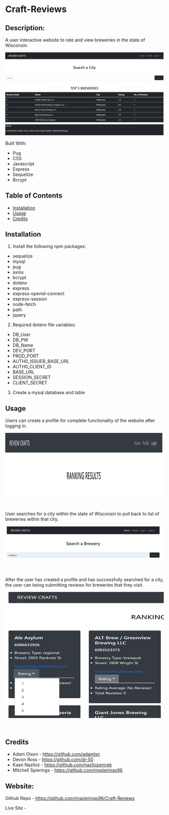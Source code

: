 # Craft-Reviews

## Description:
A user interactive website to rate and view breweries in the state of Wisconsin. 

![screenshot](./public/images/HomePage.PNG)

Built With:
* Pug
* CSS 
* Javascript
* Express
* Sequelize
* Bcrypt


## Table of Contents
* [Installation](#installation)
* [Usage](#usage)
* [Credits](#credits)


## Installation
1. Install the following npm packages:
* sequelize
* mysql
* pug
* axios
* bcrypt
* dotenv
* express
* express-openid-connect
* express-session
* node-fetch
* path
* jquery

2. Required dotenv file variables:
* DB_User 
* DB_PW 
* DB_Name
* DEV_PORT
* PROD_PORT
* AUTH0_ISSUER_BASE_URL
* AUTH0_CLIENT_ID
* BASE_URL
* SESSION_SECRET
* CLIENT_SECRET

3. Create a mysql database and table

## Usage

Users can create a profile for complete functionality of the website after logging in.

<img src = "./public/images/LoginScreen.PNG" width="750" height="200">

&nbsp;

User searches for a city within the state of Wisconsin to pull back to list of breweries within that city.

<img src ="./public/images/CitySearch.PNG" width="750" /> 


&nbsp;

After the user has created a profile and has successfully searched for a city, the user can being submitting reviews for breweries that they visit. 

<img src = "./public/images/RatingOptions.PNG" width="750" height="400">

&nbsp;

## Credits
* Adam Olson - https://github.com/adamlsn
* Devon Ross - https://github.com/dr-50
* Kaan Nazlioz - https://github.com/nazliozemrek
* Mitchell Spierings - https://github.com/mspierings96


## Website:
Github Repo - 
https://github.com/mspierings96/Craft-Reviews

Live Site - 